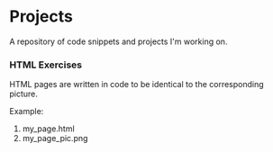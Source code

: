 # Projects

A repository of code snippets and projects I'm working on.

### HTML Exercises
HTML pages are written in code to be identical to the corresponding picture.  

Example: 
1. my_page.html
2. my_page_pic.png

